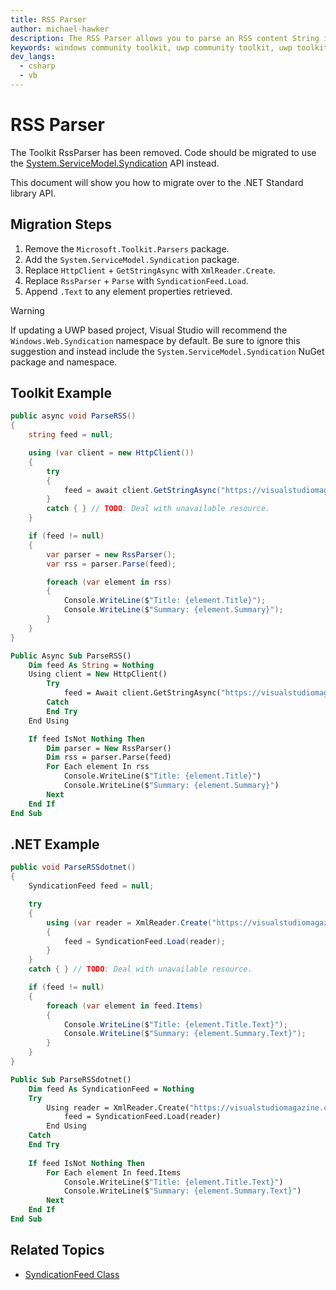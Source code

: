 ```yaml
---
title: RSS Parser
author: michael-hawker
description: The RSS Parser allows you to parse an RSS content String into an RSS Schema (outdated docs).
keywords: windows community toolkit, uwp community toolkit, uwp toolkit, microsoft community toolkit, microsoft toolkit, rss, rss parsing, parser
dev_langs:
  - csharp
  - vb
---
```


# RSS Parser

The Toolkit RssParser has been removed. Code should be migrated to use the [System.ServiceModel.Syndication](/dotnet/api/system.servicemodel.syndication) API instead.

This document will show you how to migrate over to the .NET Standard library API.

## Migration Steps

1. Remove the `Microsoft.Toolkit.Parsers` package.
2. Add the `System.ServiceModel.Syndication` package.
3. Replace `HttpClient` + `GetStringAsync` with `XmlReader.Create`.
4. Replace `RssParser` + `Parse` with `SyndicationFeed.Load`.
5. Append `.Text` to any element properties retrieved.

> [!WARNING]
> If updating a UWP based project, Visual Studio will recommend the `Windows.Web.Syndication` namespace by default. Be sure to ignore this suggestion and instead include the `System.ServiceModel.Syndication` NuGet package and namespace.

## Toolkit Example

```csharp
public async void ParseRSS()
{
    string feed = null;

    using (var client = new HttpClient())
    {
        try
        {
            feed = await client.GetStringAsync("https://visualstudiomagazine.com/rss-feeds/news.aspx");
        }
        catch { } // TODO: Deal with unavailable resource.
    }

    if (feed != null)
    {
        var parser = new RssParser();
        var rss = parser.Parse(feed);

        foreach (var element in rss)
        {
            Console.WriteLine($"Title: {element.Title}");
            Console.WriteLine($"Summary: {element.Summary}");
        }
    }
}
```

```vb
Public Async Sub ParseRSS()
    Dim feed As String = Nothing
    Using client = New HttpClient()
        Try
            feed = Await client.GetStringAsync("https://visualstudiomagazine.com/rss-feeds/news.aspx")
        Catch
        End Try
    End Using

    If feed IsNot Nothing Then
        Dim parser = New RssParser()
        Dim rss = parser.Parse(feed)
        For Each element In rss
            Console.WriteLine($"Title: {element.Title}")
            Console.WriteLine($"Summary: {element.Summary}")
        Next
    End If
End Sub
```

## .NET Example

```csharp
public void ParseRSSdotnet()
{
    SyndicationFeed feed = null;

    try
    {
        using (var reader = XmlReader.Create("https://visualstudiomagazine.com/rss-feeds/news.aspx"))
        {
            feed = SyndicationFeed.Load(reader);
        }
    }
    catch { } // TODO: Deal with unavailable resource.

    if (feed != null)
    {
        foreach (var element in feed.Items)
        {
            Console.WriteLine($"Title: {element.Title.Text}");
            Console.WriteLine($"Summary: {element.Summary.Text}");
        }
    }
}
```

```vb
Public Sub ParseRSSdotnet()
    Dim feed As SyndicationFeed = Nothing
    Try
        Using reader = XmlReader.Create("https://visualstudiomagazine.com/rss-feeds/news.aspx")
            feed = SyndicationFeed.Load(reader)
        End Using
    Catch
    End Try
    
    If feed IsNot Nothing Then
        For Each element In feed.Items
            Console.WriteLine($"Title: {element.Title.Text}")
            Console.WriteLine($"Summary: {element.Summary.Text}")
        Next
    End If
End Sub
```

## Related Topics

* [SyndicationFeed Class](/dotnet/api/system.servicemodel.syndication.syndicationfeed)

